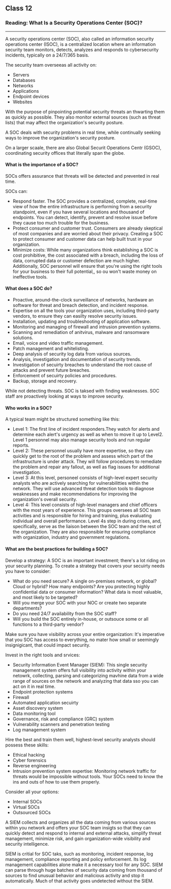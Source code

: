 ## Class 12

### Reading: What Is a Security Operations Center (SOC)?

------

A security operations center (SOC), also called an information security operations center (ISOC), is a centralized location where an information security team monitors, detects, analyzes and responds to cybersecurity incidents, typically on a 24/7/365 basis.

The security team overseeas all activity on:

+ Servers
+ Databases
+ Networks
+ Applications
+ Endpoint devices
+ Websites

With the purpose of pinpointing potential security threats an thwarting them as quickly as possible. They also monitor external sources (such as threat lists) that may affect the organization's security posture.

A SOC deals with security problems in real time, while continually seeking ways to improve the organization's security posture.

On a larger scaale, there are also Global Securit Operations Centr (GSOC), coordinating security offices that literally span the globe.

#### What is the importance of a SOC?

SOCs offers assurance that threats will be detected and prevented in real time.

SOCs can:

+ Respond faster. The SOC provides a centralized, complete, real-time view of how the entire infrastructure is performing from a security standpoint, even if you have several locations and thousand of endpoints. You can detect, identify, prevent and resolve issue before they cause too much trouble for the business.
+ Protect consumer and customer trust. Consumers are already skeptical of most companies and are worried about their privacy. Creating a SOC to protect consumer and customer data can help built trust in your organization.
+ Minimize costs: While many organizations think establishing a SOC is cost prohibitive, the cost associated with a breach, including the loss of data, corrupted data or customer defection are much higher. Additionally, SOC personnel will ensure that you're using the right tools for your business to their full potential,, so ou won't waste money on ineffective tools.

#### What does a SOC do?

+ Proactive, around-the-clock surveillance of networks, hardware an software for threat and breach detection, and incident response.
+ Expertise on all the tools your organization uses, including third-party vendors, to ensure they can easilty resolve security issues.
+ Installation, updating and troubleshooting of application software.
+ Monitoring and managing of firewall and intrusion prevention systems.
+ Scanning and remediation of anitvirus, malware and ransomware solutions.
+ Email, voice and video traffic management.
+ Patch management and whitelisting.
+ Deep analysis of security log data from various sources.
+ Analysis, investigation and documentation of security trends.
+ Investigation of secuirty breaches to understand the root cause of attacks and prevent future breaches.
+ Enforcement of secuirty policies and procedures.
+ Backup, storage and recovery.

While not detecting threats. SOC is taksed with finding weaknesses. SOC staff are proactively looking at ways to improve security.

#### Who works in a SOC?

A typical team might be structured something like this:

+ Level 1: The first line of incident responders.They watch for alerts and determine each alert's urgency as well as when to move it up to Level2. Level 1 personnel may also manage security tools and run regular reports.
+ Level 2: These personnel usually have more expertise, so they can quickly get to the root of the problem and assess which part of the infrastructure is under attack. They will follow procedures to remediate the problem and repair any fallout, as well as flag issues for additional investigation.
+ Level 3: At this level, personeel consists of high-level expert security analysts who are actively searching for vulnerabilitties within the network. They will use advanced threat detection tools to diagnose weaknesses and make recommendations for improving the organization's overall security.
+ Level 4: This level consists of high-level managers and chief officers with the most years of experience. This groups oversees all SOC team activities and is responsible for hiring and training, plus evaluating individual and overall performance. Level 4s step in during crises, and, specifically, serve as the liaison between the SOC team and the rest of the organization. They are also responsible for ensuring compliance with organization, industry and government regulations.

#### What are the best practices for building a SOC?

Develop a strategy: A SOC is an important investment; there's a lot riding on your security planning. To create a strategy that covers your secuirty needs you have to consider:

+ What do you need secure? A single on-premises network, or global? Cloud or hybrid? How many endpoints? Are you protecting highly confidential data or consumer information? What data is most valuable, and most likely to be targeted?
+ Will you merge your SOC with your NOC or create two separate departments?
+ Do you need 24/7 availability from the SOC staff?
+ Will you build the SOC entirely in-house, or outsouce some or all functions to a third-party vendor?

Make sure you have visibility across your entire organization: It's imperative that you SOC has access to everything, no mater how small or seemingly insignigicant, that could impact security.

Invest in the right tools and srvices:

+ Security Information Event Manager (SIEM): This single security management system offers full visibility into activity within your netowrk, collecting, parsing and categorizing mavhine data from a wide range of sources on the network and analyzing that data sso you can act on it in real time.
+ Endpoint protection systems
+ Firewall
+ Automated application secuirty
+ Asset discovery system
+ Data monitoring tool
+ Governance, risk and compliance (GRC) system
+ Vulnerability scanners and penetration testing
+ Log management system

Hire the best and train them well, highest-level security analysts should possess these skills:

+ Ethical hacking
+ Cyber forensics
+ Reverse engineering
+ Intrusion prevention system expertise: Monitoring network traffic for threats would be impossible without tools. Your SOCs need to know the ins and outs of how to use them properly.

Consider all your options:

+ Internal SOCs
+ Virtual SOCs
+ Outsourced SOCs

A SIEM collects and organizes all the data coming from various sources within you network and offers your SOC team insigts so that they can quickly detect and respond to internal and external attacks, simplify threat management, minimize risk, and gain organization-wide visibility and security intelligence.

SIEM is critial for SOC taks, such as monitoring, incident response, log management, compliance reporting and policy enforcement. Its log management capabilities alone make it a necessary tool for any SOC. SIEM can parse through huge batches of security data coming from thousand of sources to find unusual behavior and malicious activity and stop it automatically. Much of that activity goes undetected without the SIEM.